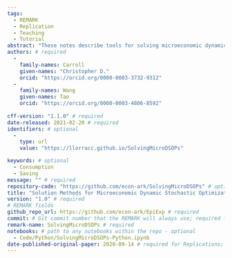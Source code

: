```yaml
---
tags:
  - REMARK
  - Replication
  - Teaching
  - Tutorial
abstract: "These notes describe tools for solving microeconomic dynamic stochastic optimization problems, and show how to use those tools for efficiently estimating a standard life cycle consumption/saving model using microeconomic data.  No attempt is made at a systematic overview of the many possible technical choices; instead, I present a specific set of methods that have proven useful in my own work (and explain why other popular methods, such as value function iteration, are a bad idea).  Paired with these notes is Mathematica, Matlab, and Python software that solves the problems described in the text." # abstract: optional
authors: # required
  -
    family-names: Carroll
    given-names: "Christopher D."
    orcid: "https://orcid.org/0000-0003-3732-9312"
  -
    family-names: Wang
    given-names: Tao
    orcid: "https://orcid.org/0000-0003-4806-8592"
    
cff-version: "1.1.0" # required 
date-released: 2021-02-20 # required
identifiers: # optional
  - 
    type: url
    value: "https://llorracc.github.io/SolvingMicroDSOPs"

keywords: # optional
  - Consumption
  - Saving 
message: "" # required
repository-code: "https://github.com/econ-ark/SolvingMicroDSOPs" # optional
title: "Solution Methods for Microeconomic Dynamic Stochastic Optimization Problems" # required
version: "1.0" # required
# REMARK fields
github_repo_url: https://github.com/econ-ark/EpiExp # required 
commit: # Git commit number that the REMARK will always use; required for "frozen" remarks, optional for "draft" remarks
remark-name: SolvingMicroDSOPs # required 
notebooks: # path to any notebooks within the repo - optional
  - Code/Python/SolvingMicroDSOPs-Python.ipynb
date-published-original-paper: 2020-09-14 # required for Replications; optional for Reproductions
---
```


